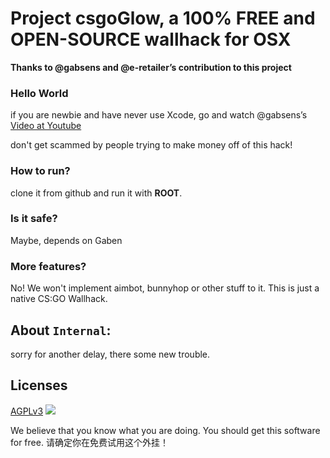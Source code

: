 # Project csgoGlow, a 100% FREE and OPEN-SOURCE wallhack for OSX

**Thanks to @gabsens and @e-retailer’s contribution to this project**

### Hello World
if you are newbie and have never use Xcode, go and watch @gabsens’s [Video at Youtube](https://www.youtube.com/watch?v=AefIiBg2HKU)

don't get scammed by people trying to make money off of this hack!

### How to run?
clone it from github and run it with **ROOT**.

### Is it safe?
Maybe, depends on Gaben

### More features?
No! We won't implement aimbot, bunnyhop or other stuff to it. This is just a native CS:GO Wallhack.

## About `Internal`:
sorry for another delay, there some new trouble.

## Licenses
[AGPLv3](https://www.gnu.org/licenses/agpl-3.0.html)
![](https://camo.githubusercontent.com/cab2b2b8ca7a05fdb59e6ded7fd4645f3a23ab7f/68747470733a2f2f7777772e676e752e6f72672f67726170686963732f6167706c76332d3135357835312e706e67)

We believe that you know what you are doing. You should get this software for free.
请确定你在免费试用这个外挂！
